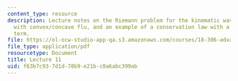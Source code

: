 ```yaml
---
content_type: resource
description: Lecture notes on the Riemann problem for the kinematic wave equation
  with convex/concave flu, and an example of a conservation law with a point source
  term.
file: https://ol-ocw-studio-app-qa.s3.amazonaws.com/courses/18-306-advanced-partial-differential-equations-with-applications-fall-2009/f63b7c937d1d78b9e21bc0a6abc399ab_MIT18_306f09_lec11.pdf
file_type: application/pdf
resourcetype: Document
title: Lecture 11
uid: f63b7c93-7d1d-78b9-e21b-c0a6abc399ab
---
```

